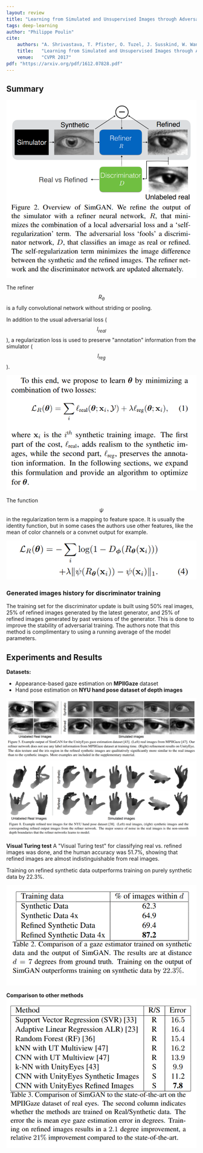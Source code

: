 ```yaml
---
layout: review
title: "Learning from Simulated and Unsupervised Images through Adversarial Training"
tags: deep-learning 
author: "Philippe Poulin"
cite:
    authors: "A. Shrivastava, T. Pfister, O. Tuzel, J. Susskind, W. Wang, R. Webb"
    title:   "Learning from Simulated and Unsupervised Images through Adversarial Training"
    venue:   "CVPR 2017"
pdf: "https://arxiv.org/pdf/1612.07828.pdf"
---
```


## Summary

![](/deep-learning/images/simulated-unsupervised-adversarial-learning/figure2.png)


The refiner $$R_{\theta}$$ is a fully convolutional network without striding or pooling.


In addition to the usual adversarial loss ($$l_{real}$$), a regularization loss is used to preserve "annotation" information from the simulator ($$l_{reg}$$).


![](/deep-learning/images/simulated-unsupervised-adversarial-learning/equation1.png)

The function $$\psi$$ in the regularization term is a mapping to feature space. It is usually the identity function, but in some cases the authors use other features, like the mean of color channels or a convnet output for example.

![](/deep-learning/images/simulated-unsupervised-adversarial-learning/equation4.png)


### Generated images history for discriminator training

The training set for the discriminator update is built using 50% real images, 25% of refined images generated by the latest generator, and 25% of refined images generated by past versions of the generator. This is done to improve the stability of adversarial training. The authors note that this method is complimentary to using a running average of the model parameters.


## Experiments and Results

**Datasets:** 
- Appearance-based gaze estimation on **MPIIGaze** dataset
- Hand pose estimation on **NYU hand pose dataset of depth images**

![](/deep-learning/images/simulated-unsupervised-adversarial-learning/figure5.png)
![](/deep-learning/images/simulated-unsupervised-adversarial-learning/figure8.png)


**Visual Turing test**
A "Visual Turing test" for classifying real vs. refined images was done, and the human accuracy was 51.7%, showing that refined images are almost indistinguishable from real images.

Training on refined synthetic data outperforms training on purely synthetic data by 22.3%.

![](/deep-learning/images/simulated-unsupervised-adversarial-learning/table2.png)


**Comparison to other methods**
![](/deep-learning/images/simulated-unsupervised-adversarial-learning/table3.png)